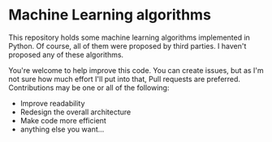 # Machine Learning algorithms
This repository holds some machine learning algorithms implemented in Python. Of course, all of them were proposed by third parties.
I haven't proposed any of these algorithms.

You're welcome to help improve this code. You can create issues, but as I'm not sure how much effort I'll put into that, Pull
requests are preferred. Contributions may be one or all of the following:

- Improve readability
- Redesign the overall architecture
- Make code more efficient
- anything else you want...


